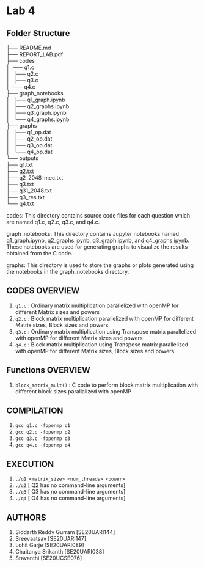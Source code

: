 # Lab 4

## Folder Structure

├── README.md<br/>
├── REPORT_LAB.pdf<br/>
├── codes<br/>
│   ├── q1.c<br/>
│   ├── q2.c<br/>
│   ├── q3.c<br/>
│   └── q4.c<br/>
├── graph_notebooks<br/>
│   ├── q1_graph.ipynb<br/>
│   ├── q2_graphs.ipynb<br/>
│   ├── q3_graph.ipynb<br/>
│   └── q4_graphs.ipynb<br/>
├── graphs<br/>
│   ├── q1_op.dat<br/>
│   ├── q2_op.dat<br/>
│   ├── q3_op.dat<br/>
│   └── q4_op.dat<br/>
└── outputs<br/>
    ├── q1.txt<br/>
    ├── q2.txt<br/>
    ├── q2_2048-mec.txt<br/>
    ├── q3.txt<br/>
    ├── q31_2048.txt<br/>
    ├── q3_res.txt<br/>
    └── q4.txt<br/>

codes: This directory contains source code files for each question which are named q1.c, q2.c, q3.c, and q4.c.

graph_notebooks: This directory contains Jupyter notebooks named q1_graph.ipynb, q2_graphs.ipynb, q3_graph.ipynb, and q4_graphs.ipynb. These notebooks are used for generating graphs to visualize the results obtained from the C code.

graphs: This directory is used to store the graphs or plots generated using the notebooks in the graph_notebooks directory.

## CODES OVERVIEW

1. `q1.c` : Ordinary matrix multiplication parallelized with openMP for different Matrix sizes and powers
2. `q2.c` : Block matrix multiplication parallelized with openMP for different Matrix sizes, Block sizes and powers
3. `q3.c` : Ordinary matrix multiplication using Transpose matrix parallelized with openMP for different Matrix sizes and powers
4. `q4.c` : Block matrix multiplication using Transpose matrix parallelized with openMP for different Matrix sizes, Block sizes and powers

## Functions OVERVIEW

1. `block_matrix_mult()` : C code to perform block matrix multiplication with different block sizes parallalized with openMP

## COMPILATION

1. `gcc q1.c -fopenmp q1`
2. `gcc q2.c -fopenmp q2`
3. `gcc q3.c -fopenmp q3`
4. `gcc q4.c -fopenmp q4`

## EXECUTION

1. `./q1 <matrix_size> <num_threads> <power>`
2. `./q2` [ Q2 has no command-line arguments]
3. `./q3` [ Q3 has no command-line arguments]
4. `./q4` [ Q4 has no command-line arguments]

## AUTHORS

1. Siddarth Reddy Gurram [SE20UARI144]
2. Sreevaatsav [SE20UARI147]
3. Lohit Garje [SE20UARI089]
4. Chaitanya Srikanth [SE20UARI038]
5. Sravanthi [SE20UCSE076]


